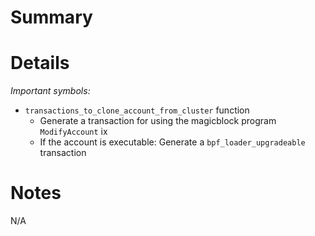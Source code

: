 
# Summary

# Details

*Important symbols:*

- `transactions_to_clone_account_from_cluster` function
  - Generate a transaction for using the magicblock program `ModifyAccount` ix
  - If the account is executable: Generate a `bpf_loader_upgradeable` transaction

# Notes

N/A
